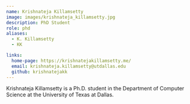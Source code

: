 ```yaml
---
name: Krishnateja Killamsetty 
image: images/krishnateja_killamsetty.jpg
description: PhD Student
role: phd
aliases:
  - K. Killamsetty
  - KK

links:
  home-page: https://krishnatejakillamsetty.me/
  email: krishnateja.killamsetty@utdallas.edu
  github: krishnatejakk
---
```


Krishnateja Killamsetty is a Ph.D. student in the Department of Computer Science at the University of Texas at Dallas.

